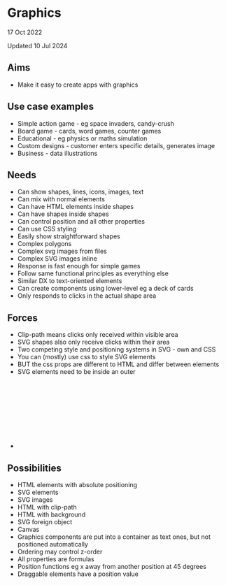 Graphics
========

17 Oct 2022

Updated 10 Jul 2024

Aims
----

- Make it easy to create apps with graphics

Use case examples
-----------------

- Simple action game - eg space invaders, candy-crush
- Board game - cards, word games, counter games
- Educational - eg physics or maths simulation
- Custom designs - customer enters specific details, generates image
- Business - data illustrations


Needs
-----

- Can show shapes, lines, icons, images, text
- Can mix with normal elements
- Can have HTML elements inside shapes
- Can have shapes inside shapes
- Can control position and all other properties
- Can use CSS styling
- Easily show straightforward shapes
- Complex polygons
- Complex svg images from files
- Complex SVG images inline
- Response is fast enough for simple games
- Follow same functional principles as everything else
- Similar DX to text-oriented elements
- Can create components using lower-level eg a deck of cards
- Only responds to clicks in the actual shape area


Forces
------

- Clip-path means clicks only received within visible area
- SVG shapes also only receive clicks within their area
- Two competing style and positioning systems in SVG - own and CSS
- You can (mostly) use css to style SVG elements
- BUT the css props are different to HTML and differ between elements
- SVG elements need to be inside an outer <svg> element
- 

Possibilities
-------------

- HTML elements with absolute positioning
- SVG elements
- SVG images
- HTML with clip-path
- HTML with background
- SVG foreign object
- Canvas
- Graphics components are put into a container as text ones, but not positioned automatically
- Ordering may control z-order
- All properties are formulas
- Position functions eg x away from another position at 45 degrees
- Draggable elements have a position value
